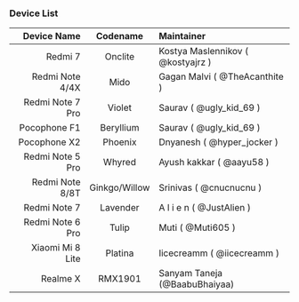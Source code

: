 ### Device List ###
Device Name | Codename | Maintainer
----------------:|:---------------:|:-----
Redmi 7          | Onclite         | Kostya Maslennikov ( @kostyajrz )
Redmi Note 4/4X  | Mido            | Gagan Malvi ( @TheAcanthite )
Redmi Note 7 Pro | Violet          | Saurav ( @ugly_kid_69 )
Pocophone F1     | Beryllium       | Saurav ( @ugly_kid_69 )
Pocophone X2     | Phoenix         | Dnyanesh ( @hyper_jocker )
Redmi Note 5 Pro | Whyred          | Ayush kakkar ( @aayu58 )
Redmi Note 8/8T  | Ginkgo/Willow   | Srinivas ( @cnucnucnu )
Redmi Note 7     | Lavender        | A l i e n ( @JustAlien )
Redmi Note 6 Pro | Tulip           | Muti ( @Muti605 )
Xiaomi Mi 8 Lite | Platina         | Iicecreamm ( @iicecreamm )
Realme X         | RMX1901         | Sanyam Taneja (@BaabuBhaiyaa)
